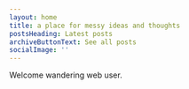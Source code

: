 ```yaml
---
layout: home
title: a place for messy ideas and thoughts
postsHeading: Latest posts
archiveButtonText: See all posts
socialImage: ''
---
```


Welcome wandering web user.